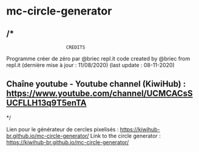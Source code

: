 # mc-circle-generator

/* 
------------------------------------------------------------
                          CREDITS
  
  Programme créer de zéro par @briec repl.it
  code created by @briec from repl.it
  (dernière mise à jour : 11/08/2020)
  (last update : 08-11-2020)

  Chaîne youtube - Youtube channel (KiwiHub) : 
  https://www.youtube.com/channel/UCMCACsSUCFLLH13q9T5enTA
------------------------------------------------------------
*/

Lien pour le générateur de cercles pixelisés : https://kiwihub-br.github.io/mc-circle-generator/
Link to the circle generator : https://kiwihub-br.github.io/mc-circle-generator/
